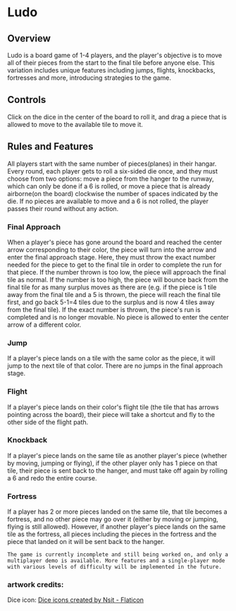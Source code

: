 # Ludo

<h2>Overview</h2>  
    Ludo is a board game of 1-4 players, and the player's objective is to move all of their pieces from the start to the final tile before anyone else. This variation includes unique features including jumps, flights, knockbacks, fortresses and more, introducing strategies to the game.  

<h2>Controls</h2>  
    Click on the dice in the center of the board to roll it, and drag a piece that is allowed to move to the available tile to move it.

<h2>Rules and Features</h2>  
    All players start with the same number of pieces(planes) in their hangar. Every round, each player gets to roll a six-sided die once, and they must choose from two options: move a piece from the hanger to the runway, which can only be done if a 6 is rolled, or move a piece that is already airborne(on the board) clockwise the number of spaces indicated by the die. If no pieces are available to move and a 6 is not rolled, the player passes their round without any action.  
    
<h3>Final Approach</h3>  
    When a player's piece has gone around the board and reached the center arrow corresponding to their color, the piece will turn into the arrow and enter the final approach stage. Here, they must throw the exact number needed for the piece to get to the final tile in order to complete the run for that piece. If the number thrown is too low, the piece will approach the final tile as normal. If the number is too high, the piece will bounce back from the final tile for as many surplus moves as there are (e.g. if the piece is 1 tile away from the final tile and a 5 is thrown, the piece will reach the final tile first, and go back 5-1=4 tiles due to the surplus and is now 4 tiles away from the final tile). If the exact number is thrown, the piece's run is completed and is no longer movable. No piece is allowed to enter the center arrow of a different color.  

<h3>Jump</h3>  
    If a player's piece lands on a tile with the same color as the piece, it will jump to the next tile of that color. There are no jumps in the final approach stage.  

<h3>Flight</h3>
    If a player's piece lands on their color's flight tile (the tile that has arrows pointing across the board), their piece will take a shortcut and fly to the other side of the flight path.  

<h3>Knockback</h3>  
    If a player's piece lands on the same tile as another player's piece (whether by moving, jumping or flying), if the other player only has 1 piece on that tile, their piece is sent back to the hanger, and must take off again by rolling a 6 and redo the entire course.  

<h3>Fortress</h3>  
    If a player has 2 or more pieces landed on the same tile, that tile becomes a fortress, and no other piece may go over it (either by moving or jumping, flying is still allowed). However, if another player's piece lands on the same tile as the fortress, all pieces including the pieces in the fortress and the piece that landed on it will be sent back to the hanger.  


    The game is currently incomplete and still being worked on, and only a multiplayer demo is available. More features and a single-player mode with various levels of difficulty will be implemented in the future.
    
<h3>artwork credits:</h3>  
    Dice icon: <a href="https://www.flaticon.com/free-icons/dice" title="dice icons">Dice icons created by Nsit - Flaticon</a>
        
